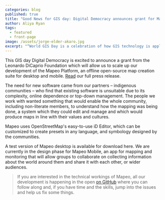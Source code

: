```yaml
---
categories: blog
published: true
title: "Good News for GIS day: Digital Democracy announces grant for Mapeo Development"
author: Aliya Ryan
tags:
  - featured
  - front-page
image: /assets/jorge-elder-akaro.jpg
excerpt: "“World GIS Day is a celebration of how GIS technology is applied, and today Digital Democracy celebrates with the public launch of Mapeo thanks to this matching-grant from the Leonardo DiCaprio Foundation,” (Emily Jacobi, Digital Democracy Executive Director)."
---
```


This GIS day Digital Democracy is excited to announce a grant from the Leonardo DiCaprio Foundation which will allow us to scale up our development of the Mapeo Platform, an offline open-source map creation suite for desktop and mobile. [Read](/assets/20171115-press-release.pdf/) our full press release.

The need for new software came from our partners – indigenous communities – who find that existing software is unsuitable due to its complexity, online dependence or top-down management. The people we work with wanted something that would enable the whole community, including non-literate members, to understand how the mapping was being done, a system which they could edit and manage and which would produce maps in line with their values and cultures.

Mapeo uses OpenStreetMap's easy-to-use iD Editor, which can be customized to create presets in any language, and symbology designed by the communities.

A test version of Mapeo desktop is available for download here. We are currently in the design phase for Mapeo Mobile, an app for mapping and monitoring that will allow groups to collaborate on collecting information about the world around them and share it with each other, or wider audiences.

> If you are interested in the technical workings of Mapeo, all our development is happening in the open [on GitHub](https://github.com/digidem/) where you can follow along and, if you have time and the skills, jump into the issues and help us fix some things.
